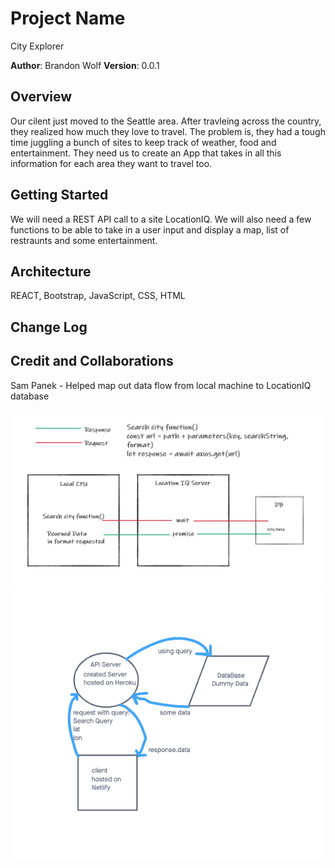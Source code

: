 # Project Name
City Explorer

**Author**: Brandon Wolf
**Version**: 0.0.1 

## Overview
Our cilent just moved to the Seattle area. After travleing across the country, they realized how much they love to travel. The problem is, they had a tough time juggling a bunch of sites to keep track of weather, food and entertainment. They need us to create an App that takes in all this information for each area they want to travel too. 

## Getting Started
We will need a REST API call to a site LocationIQ. We will also need a few functions to be able to take in a user input and display a map, list of restraunts and some entertainment. 

## Architecture
REACT, Bootstrap, JavaScript, CSS, HTML 

## Change Log


## Credit and Collaborations
Sam Panek - Helped map out data flow from local machine to LocationIQ database

![dataflow lab 6](/dataflow.JPG)
![dataflow lab 7](/dataflow7.png)

